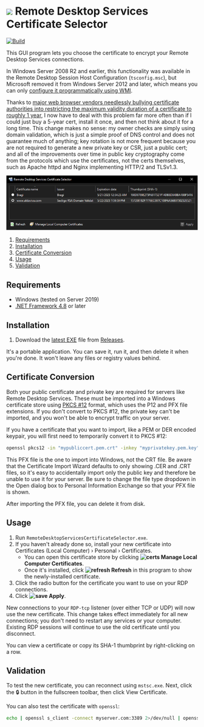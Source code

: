 <img src="https://raw.githubusercontent.com/Aldaviva/RemoteDesktopServicesCertificateSelector/master/RemoteDesktopServicesCertificateSelector/Resources/terminalServicesManagement.ico" width="32" /> Remote Desktop Services Certificate Selector
===

[![Build](https://img.shields.io/github/actions/workflow/status/Aldaviva/RemoteDesktopServicesCertificateSelector/dotnetframework.yml?branch=master&logo=github)](https://github.com/Aldaviva/RemoteDesktopServicesCertificateSelector/actions/workflows/dotnetframework.yml)

This GUI program lets you choose the certificate to encrypt your Remote Desktop Services connections.

In Windows Server 2008 R2 and earlier, this functionality was available in the Remote Desktop Session Host Configuration (`tsconfig.msc`), but Microsoft removed it from Windows Server 2012 and later, which means you can only [configure it programmatically using WMI](https://serverfault.com/a/444287/227008).

Thanks to [major web browser vendors needlessly bullying certificate authorities into restricting the maximum validity duration of a certificate to roughly 1 year](https://www.ssls.com/blog/apples-new-ssl-lifetime-limitation-and-what-it-means-for-you/), I now have to deal with this problem far more often than if I could just buy a 5-year cert, install it once, and then not think about it for a long time. This change makes no sense: my owner checks are simply using domain validation, which is just a simple proof of DNS control and does not guarantee much of anything; key rotation is not more frequent because you are not required to generate a new private key or CSR, just a public cert; and all of the improvements over time in public key cryptography come from the protocols which use the certificates, not the certs themselves, such as Apache httpd and Nginx implementing HTTP/2 and TLSv1.3.

![screenshot](.github/images/screenshot-dark.png)

<!-- MarkdownTOC autolink="true" bracket="round" autoanchor="false" levels="1,2,3" style="ordered" -->

1. [Requirements](#requirements)
1. [Installation](#installation)
1. [Certificate Conversion](#certificate-conversion)
1. [Usage](#usage)
1. [Validation](#validation)

<!-- /MarkdownTOC -->

## Requirements

- Windows (tested on Server 2019)
- [.NET Framework 4.8](https://dotnet.microsoft.com/download/dotnet-framework) or later

## Installation

1. Download the [latest EXE](https://github.com/Aldaviva/RemoteDesktopServicesCertificateSelector/releases/latest/download/RemoteDesktopServicesCertificateSelector.exe) file from [Releases](https://github.com/Aldaviva/RemoteDesktopServicesCertificateSelector/releases/latest).

It's a portable application. You can save it, run it, and then delete it when you're done. It won't leave any files or registry values behind.

## Certificate Conversion
Both your public certificate and private key are required for servers like Remote Desktop Services. These must be imported into a Windows certificate store using [PKCS #12](https://wikipedia.org/wiki/PKCS_12) format, which uses the P12 and PFX file extensions. If you don't convert to PKCS #12, the private key can't be imported, and you won't be able to encrypt traffic on your server.

If you have a certificate that you want to import, like a PEM or DER encoded keypair, you will first need to temporarily convert it to PKCS #12:

```sh
openssl pkcs12 -in "mypubliccert.pem.crt" -inkey "myprivatekey.pem.key" -out "mycertandkey.pfx" -export
```

This PFX file is the one to import into Windows, not the CRT file. Be aware that the Certificate Import Wizard defaults to only showing .CER and .CRT files, so it's easy to accidentally import only the public key and therefore be unable to use it for your server. Be sure to change the file type dropdown in the Open dialog box to Personal Information Exchange so that your PFX file is shown.

After importing the PFX file, you can delete it from disk.

## Usage

1. Run `RemoteDesktopServicesCertificateSelector.exe`.
1. If you haven't already done so, install your new certificate into Certificates (Local Computer) › Personal › Certificates.
    - You can open this certificate store by clicking **![certs](https://raw.githubusercontent.com/Aldaviva/RemoteDesktopServicesCertificateSelector/master/RemoteDesktopServicesCertificateSelector/Resources/certs.ico?_=1) Manage Local Computer Certificates**.
    - Once it's installed, click **![refresh](https://raw.githubusercontent.com/Aldaviva/RemoteDesktopServicesCertificateSelector/master/RemoteDesktopServicesCertificateSelector/Resources/refresh.png) Refresh** in this program to show the newly-installed certificate.
1. Click the radio button for the certificate you want to use on your RDP connections.
1. Click **![save](https://raw.githubusercontent.com/Aldaviva/RemoteDesktopServicesCertificateSelector/master/RemoteDesktopServicesCertificateSelector/Resources/save.ico) Apply**.

New connections to your `RDP-tcp` listener (over either TCP or UDP) will now use the new certificate. This change takes effect immediately for all new connections; you don't need to restart any services or your computer. Existing RDP sessions will continue to use the old certificate until you disconnect.

You can view a certificate or copy its SHA-1 thumbprint by right-clicking on a row.

## Validation

To test the new certificate, you can reconnect using `mstsc.exe`. Next, click the 🔒 button in the fullscreen toolbar, then click View Certificate.

You can also test the certificate with `openssl`:
```sh
echo | openssl s_client -connect myserver.com:3389 2>/dev/null | openssl x509 -noout -text
```
